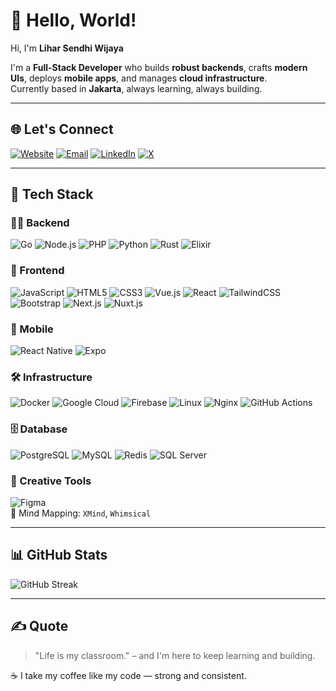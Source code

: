 # 👋 Hello, World!

Hi, I'm **Lihar Sendhi Wijaya**

I'm a **Full-Stack Developer** who builds **robust backends**, crafts **modern UIs**, deploys **mobile apps**, and manages **cloud infrastructure**.  
Currently based in **Jakarta**, always learning, always building.

---

## 🌐 Let's Connect

[![Website](https://img.shields.io/badge/Website-liharsw.dev-000000?style=for-the-badge&logo=About.me&logoColor=white)](https://liharsw.dev)
[![Email](https://img.shields.io/badge/Gmail-liharsw@gmail.com-D14836?style=for-the-badge&logo=gmail&logoColor=white)](mailto:liharsw@gmail.com)
[![LinkedIn](https://img.shields.io/badge/LinkedIn-liharsw-0A66C2?style=for-the-badge&logo=linkedin&logoColor=white)](https://linkedin.com/in/liharsw)
[![X](https://img.shields.io/badge/X-liharsw-000000?style=for-the-badge&logo=twitter&logoColor=white)](https://x.com/liharsw)

---

## 🧠 Tech Stack

### 👨‍💻 Backend
![Go](https://img.shields.io/badge/Go-00ADD8?style=for-the-badge&logo=go&logoColor=white)
![Node.js](https://img.shields.io/badge/Node.js-339933?style=for-the-badge&logo=node.js&logoColor=white)
![PHP](https://img.shields.io/badge/PHP-777BB4?style=for-the-badge&logo=php&logoColor=white)
![Python](https://img.shields.io/badge/Python-3776AB?style=for-the-badge&logo=python&logoColor=white)
![Rust](https://img.shields.io/badge/Rust-000000?style=for-the-badge&logo=rust&logoColor=white)
![Elixir](https://img.shields.io/badge/Elixir-4B275F?style=for-the-badge&logo=elixir&logoColor=white)

### 🎨 Frontend
![JavaScript](https://img.shields.io/badge/JavaScript-F7DF1E?style=for-the-badge&logo=javascript&logoColor=black)
![HTML5](https://img.shields.io/badge/HTML5-E34F26?style=for-the-badge&logo=html5&logoColor=white)
![CSS3](https://img.shields.io/badge/CSS3-1572B6?style=for-the-badge&logo=css3&logoColor=white)
![Vue.js](https://img.shields.io/badge/Vue.js-4FC08D?style=for-the-badge&logo=vue.js&logoColor=white)
![React](https://img.shields.io/badge/React-61DAFB?style=for-the-badge&logo=react&logoColor=black)
![TailwindCSS](https://img.shields.io/badge/TailwindCSS-06B6D4?style=for-the-badge&logo=tailwind-css&logoColor=white)
![Bootstrap](https://img.shields.io/badge/Bootstrap-7952B3?style=for-the-badge&logo=bootstrap&logoColor=white)
![Next.js](https://img.shields.io/badge/Next.js-000000?style=for-the-badge&logo=next.js&logoColor=white)
![Nuxt.js](https://img.shields.io/badge/Nuxt.js-00C58E?style=for-the-badge&logo=nuxt.js&logoColor=white)

### 📱 Mobile
![React Native](https://img.shields.io/badge/React_Native-20232A?style=for-the-badge&logo=react&logoColor=61DAFB)
![Expo](https://img.shields.io/badge/Expo-000020?style=for-the-badge&logo=expo&logoColor=white)

### 🛠️ Infrastructure
![Docker](https://img.shields.io/badge/Docker-2496ED?style=for-the-badge&logo=docker&logoColor=white)
![Google Cloud](https://img.shields.io/badge/Google_Cloud-4285F4?style=for-the-badge&logo=google-cloud&logoColor=white)
![Firebase](https://img.shields.io/badge/Firebase-FFCA28?style=for-the-badge&logo=firebase&logoColor=black)
![Linux](https://img.shields.io/badge/Linux-FCC624?style=for-the-badge&logo=linux&logoColor=black)
![Nginx](https://img.shields.io/badge/Nginx-009639?style=for-the-badge&logo=nginx&logoColor=white)
![GitHub Actions](https://img.shields.io/badge/GitHub_Actions-2088FF?style=for-the-badge&logo=github-actions&logoColor=white)

### 🗄️ Database
![PostgreSQL](https://img.shields.io/badge/PostgreSQL-4169E1?style=for-the-badge&logo=postgresql&logoColor=white)
![MySQL](https://img.shields.io/badge/MySQL-4479A1?style=for-the-badge&logo=mysql&logoColor=white)
![Redis](https://img.shields.io/badge/Redis-DC382D?style=for-the-badge&logo=redis&logoColor=white)
![SQL Server](https://img.shields.io/badge/SQL_Server-CC2927?style=for-the-badge&logo=microsoft-sql-server&logoColor=white)

### 🎨 Creative Tools
![Figma](https://img.shields.io/badge/Figma-F24E1E?style=for-the-badge&logo=figma&logoColor=white)  
🧠 Mind Mapping: `XMind`, `Whimsical`

---

## 📊 GitHub Stats

![GitHub Streak](https://github-readme-streak-stats.herokuapp.com/?user=liharsw&theme=dark)

---

## ✍️ Quote

> "Life is my classroom." – and I'm here to keep learning and building.

☕ I take my coffee like my code — strong and consistent.
